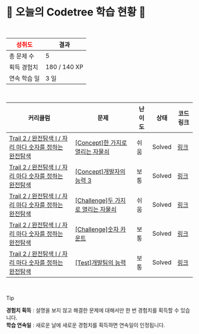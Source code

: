 # 🌲 오늘의 Codetree 학습 현황 🌲

<br />

| <span style="color:red;display:block;text-align:center;"> **성취도**</span> | 결과 |
|---|---|
| 총 문제 수 | 5 |
| 획득 경험치 | 180 / 140 XP |
| 연속 학습 일 | 3 일 |

<br />

|커리큘럼|문제|난이도|상태|코드 링크|
|---|---|---|---|---|
|[Trail 2 / 완전탐색 I / 자리 마다 숫자를 정하는 완전탐색](https://www.codetree.ai/trail-info/novice-mid/)|[[Concept]한 가지로 열리는 자물쇠](https://www.codetree.ai/trails/complete/curated-cards/intro-one-way-lock/)|쉬움|Solved|[링크](https://github.com/DaehyunYoo/codetree-TILs/blob/main/250219/%ED%95%9C%20%EA%B0%80%EC%A7%80%EB%A1%9C%20%EC%97%B4%EB%A6%AC%EB%8A%94%20%EC%9E%90%EB%AC%BC%EC%87%A0/one-way-lock.py)|
|[Trail 2 / 완전탐색 I / 자리 마다 숫자를 정하는 완전탐색](https://www.codetree.ai/trail-info/novice-mid/)|[[Concept]개발자의 능력 3](https://www.codetree.ai/trails/complete/curated-cards/intro-ability-of-developer-3/)|보통|Solved|[링크](https://github.com/DaehyunYoo/codetree-TILs/blob/main/250219/%EA%B0%9C%EB%B0%9C%EC%9E%90%EC%9D%98%20%EB%8A%A5%EB%A0%A5%203/ability-of-developer-3.py)|
|[Trail 2 / 완전탐색 I / 자리 마다 숫자를 정하는 완전탐색](https://www.codetree.ai/trail-info/novice-mid/)|[[Challenge]두 가지로 열리는 자물쇠](https://www.codetree.ai/trails/complete/curated-cards/challenge-a-two-way-lock/)|쉬움|Solved|[링크](https://github.com/DaehyunYoo/codetree-TILs/blob/main/250219/%EB%91%90%20%EA%B0%80%EC%A7%80%EB%A1%9C%20%EC%97%B4%EB%A6%AC%EB%8A%94%20%EC%9E%90%EB%AC%BC%EC%87%A0/a-two-way-lock.py)|
|[Trail 2 / 완전탐색 I / 자리 마다 숫자를 정하는 완전탐색](https://www.codetree.ai/trail-info/novice-mid/)|[[Challenge]숫자 카운트](https://www.codetree.ai/trails/complete/curated-cards/challenge-numeric-count/)|보통|Solved|[링크](https://github.com/DaehyunYoo/codetree-TILs/blob/main/250219/%EC%88%AB%EC%9E%90%20%EC%B9%B4%EC%9A%B4%ED%8A%B8/numeric-count.py)|
|[Trail 2 / 완전탐색 I / 자리 마다 숫자를 정하는 완전탐색](https://www.codetree.ai/trail-info/novice-mid/)|[[Test]개발팀의 능력](https://www.codetree.ai/trails/complete/curated-cards/test-the-capabilities-of-the-development-team/)|보통|Solved|[링크](https://github.com/DaehyunYoo/codetree-TILs/blob/main/250219/%EA%B0%9C%EB%B0%9C%ED%8C%80%EC%9D%98%20%EB%8A%A5%EB%A0%A5/the-capabilities-of-the-development-team.py)|


<br />

> [!TIP]
> **경험치 획득** : 설명을 보지 않고 해결한 문제에 대해서만 한 번 경험치를 획득할 수 있습니다.  
> **학습 연속일** : 새로운 날에 새로운 경험치를 획득하면 연속일이 인정됩니다.

